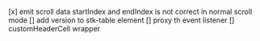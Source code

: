 [x] emit scroll data startIndex and endIndex is not correct in normal scroll mode
[] add version to stk-table element
[] proxy th event listener
[] customHeaderCell wrapper
